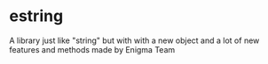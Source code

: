 # estring
A library just like "string" but with with a new object and a lot of new features and methods made by Enigma Team
